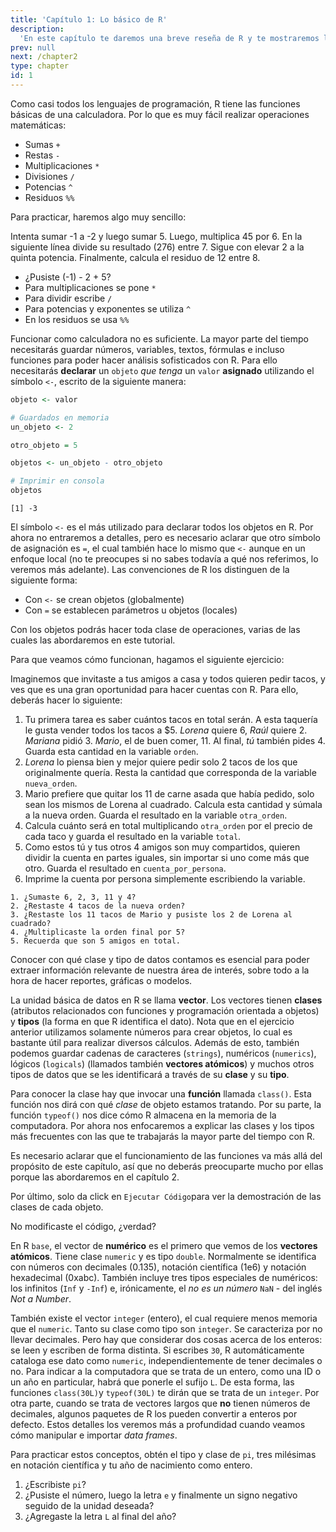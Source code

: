 ```yaml
---
title: 'Capítulo 1: Lo básico de R'
description:
  'En este capítulo te daremos una breve reseña de R y te mostraremos los conceptos básicos más importantes que utilizarás al trabajar con datos.'
prev: null
next: /chapter2
type: chapter
id: 1
---
```


<exercise id="1" title="Introducción" type="slides">

  <slides source="cap1_01_introduccion"></slides>

</exercise>

<exercise id="2" title="Operadores aritméticos">

  Como casi todos los lenguajes de programación, R tiene las funciones básicas de una calculadora. Por lo que es muy fácil realizar operaciones matemáticas:

  - Sumas `+`
  - Restas `-`
  - Multiplicaciones `*`
  - Divisiones `/`
  - Potencias `^`
  - Residuos `%%`

  Para practicar, haremos algo muy sencillo:

  Intenta sumar -1 a -2 y luego sumar 5.
  Luego, multiplica 45 por 6. 
  En la siguiente línea divide su resultado (276) entre 7.
  Sigue con elevar 2 a la quinta potencia.
  Finalmente, calcula el residuo de 12 entre 8.

  <codeblock id="01_02">
  
  - ¿Pusiste (-1) - 2 + 5?
  - Para multiplicaciones se pone `*`
  - Para dividir escribe `/`
  - Para potencias y exponentes se utiliza `^`
  - En los residuos se usa `%%`

  </codeblock>
</exercise>

<exercise id="3" title="Variables">

  Funcionar como calculadora no es suficiente. La mayor parte del tiempo necesitarás guardar números, variables, textos, fórmulas e incluso funciones para poder hacer análisis sofisticados con R. Para ello necesitarás **declarar** un `objeto` _que tenga_ un `valor` **asignado** utilizando el símbolo `<-`, escrito de la siguiente manera:

  ```r
  objeto <- valor
  ```

  ```r
  # Guardados en memoria
  un_objeto <- 2

  otro_objeto = 5

  objetos <- un_objeto - otro_objeto

  # Imprimir en consola
  objetos
  ```

  ```out
  [1] -3
  ```

  El símbolo `<-` es el más utilizado para declarar todos los objetos en R. Por ahora no entraremos a detalles, pero es necesario aclarar que otro símbolo de asignación es `=`, el cual también hace lo mismo que `<-` aunque en un enfoque local (no te preocupes si no sabes todavía a qué nos referimos, lo veremos más adelante). Las convenciones de R los distinguen de la siguiente forma:

  - Con `<-` se crean objetos (globalmente)
  - Con `=` se establecen parámetros u objetos (locales)

  Con los objetos podrás hacer toda clase de operaciones, varias de las cuales las abordaremos en este tutorial.

  Para que veamos cómo funcionan, hagamos el siguiente ejercicio:

  Imaginemos que invitaste a tus amigos a casa y todos quieren pedir tacos, y ves que es una gran oportunidad para hacer cuentas con R. Para ello, deberás hacer lo siguiente:

  1. Tu primera tarea es saber cuántos tacos en total serán. A esta taquería le gusta vender todos los tacos a $5. _Lorena_ quiere 6, _Raúl_ quiere 2. _Mariana_ pidió 3. _Mario_, el de buen comer, 11. Al final, _tú_ también pides 4. Guarda esta cantidad en la variable `orden`.
  2. _Lorena_ lo piensa bien y mejor quiere pedir solo 2 tacos de los que originalmente quería. Resta la cantidad que corresponda de la variable `nueva_orden`.
  3. Mario prefiere que quitar los 11 de carne asada que había pedido, solo sean los mismos de Lorena al cuadrado. Calcula esta cantidad y súmala a la nueva orden. Guarda el resultado en la variable `otra_orden`.
  4. Calcula cuánto será en total multiplicando `otra_orden` por el precio de cada taco y guarda el resultado en la variable `total`.
  5. Como estos tú y tus otros 4 amigos son muy compartidos, quieren dividir la cuenta en partes iguales, sin importar si uno come más que otro. Guarda el resultado en `cuenta_por_persona`.
  6. Imprime la cuenta por persona simplemente escribiendo la variable.

  <codeblock id="01_03">

    1. ¿Sumaste 6, 2, 3, 11 y 4?
    2. ¿Restaste 4 tacos de la nueva orden?
    3. ¿Restaste los 11 tacos de Mario y pusiste los 2 de Lorena al cuadrado?
    4. ¿Multiplicaste la orden final por 5?
    5. Recuerda que son 5 amigos en total.
    
  </codeblock>
</exercise>

<exercise id="4" title="Clases y tipos de datos">

  Conocer con qué clase y tipo de datos contamos es esencial para poder extraer información relevante de nuestra área de interés, sobre todo a la hora de hacer reportes, gráficas o modelos.
  
  La unidad básica de datos en R se llama **vector**. Los vectores tienen **clases** (atributos relacionados con funciones y programación orientada a objetos) y **tipos** (la forma en que R identifica el dato). Nota que en el ejercicio anterior utilizamos solamente números para crear objetos, lo cual es bastante útil para realizar diversos cálculos. Además de esto, también podemos guardar cadenas de caracteres (`strings`), numéricos (`numerics`), lógicos (`logicals`) (llamados también **vectores atómicos**) y muchos otros tipos de datos que se les identificará a través de su **clase** y su **tipo**. 

  Para conocer la clase hay que invocar una **función** llamada `class()`. Esta función nos dirá con qué _clase_ de objeto estamos tratando. Por su parte, la función `typeof()` nos dice cómo R almacena en la memoria de la computadora. Por ahora nos enfocaremos a explicar las clases y los tipos más frecuentes con las que te trabajarás la mayor parte del tiempo con R.
  
  Es necesario aclarar que el funcionamiento de las funciones va más allá del propósito de este capítulo, así que no deberás preocuparte mucho por ellas porque las abordaremos en el capítulo 2.

  Por último, solo da click en `Ejecutar Código`para ver la demostración de las clases de cada objeto.

  <codeblock id="01_04">

  No modificaste el código, ¿verdad?

  </codeblock>

</exercise>

<exercise id="5" title="Numéricos">

  En R `base`, el vector de **numérico** es el primero que vemos de los **vectores atómicos**. Tiene clase `numeric` y es tipo `double`. Normalmente se identifica con números con decimales (0.135), notación científica (1e6) y notación hexadecimal (0xabc). También incluye tres tipos especiales de numéricos: los infinitos (`Inf` y `-Inf`) e, irónicamente, el _no es un número_ `NaN` - del inglés _Not a Number_.

  También existe el vector `integer` (entero), el cual requiere menos memoria que el `numeric`. Tanto su clase como tipo son `integer`. Se caracteriza por no llevar decimales. Pero hay que considerar dos cosas acerca de los enteros: se leen y escriben de forma distinta. Si escribes `30`, R automáticamente cataloga ese dato como `numeric`, independientemente de tener decimales o no. Para indicar a la computadora que se trata de un entero, como una ID o un año en particular, habrá que ponerle el sufijo `L`. De esta forma, las funciones `class(30L)`y `typeof(30L)` te dirán que se trata de un `integer`. Por otra parte, cuando se trata de vectores largos que **no** tienen números de decimales, algunos paquetes de R los pueden convertir a enteros por defecto. Estos detalles los veremos más a profundidad cuando veamos cómo manipular e importar _data frames_.

  Para practicar estos conceptos, obtén el tipo y clase de `pi`, tres milésimas en notación científica y tu año de nacimiento como entero.

  <codeblock id="">

  1. ¿Escribiste `pi`?
  2. ¿Pusiste el número, luego la letra `e` y finalmente un signo negativo seguido de la unidad deseada?
  3. ¿Agregaste la letra `L` al final del año?
  
  </codeblock>
</exercise>


<exercise id="6" title="Cadena de caracteres">



  <codeblock id="">



  </codeblock>
</exercise>

<exercise id="7" title="Factores">
  <codeblock id="">
  </codeblock>
</exercise>

<exercise id="8" title="Lógicos">
  <codeblock id="">
  </codeblock>
</exercise>

<exercise id="9" title="Fechas">
  <codeblock id="">
  </codeblock>
</exercise>

<exercise id="10" title="Operadores lógicos">
  <codeblock id="">
  </codeblock>
</exercise>

<exercise id="12" title="Valores faltantes">



  <codeblock id="">



  </codeblock>
</exercise>

<exercise id="12" title="Coerciones">



  <codeblock id="">



  </codeblock>
</exercise>

<exercise id="13" title="Nombres reservados">



  <codeblock id="">



  </codeblock>
</exercise>

<exercise id="14" title="Recomendaciones" type="slides">

  <slides source="cap1_14_recomendaciones"></slides>

</exercise>